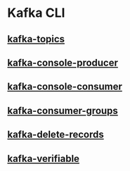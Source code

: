 
# Kafka CLI

## [kafka-topics](./kafka-topics.md)

## [kafka-console-producer](./kafka-console-producer.md)

## [kafka-console-consumer](./kafka-console-consumer.md)

## [kafka-consumer-groups](./kafka-consumer-groups.md)

## [kafka-delete-records](./kafka-delete-records.md)

## [kafka-verifiable](./kafka-verifiable.md)
